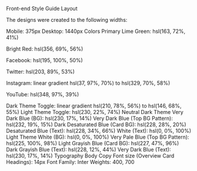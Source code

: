 Front-end Style Guide
Layout

The designs were created to the following widths:

Mobile: 375px
Desktop: 1440px
Colors
Primary
Lime Green: hsl(163, 72%, 41%)

Bright Red: hsl(356, 69%, 56%)

Facebook: hsl(195, 100%, 50%)

Twitter: hsl(203, 89%, 53%)

Instagram: linear gradient hsl(37, 97%, 70%) to hsl(329, 70%, 58%)

YouTube: hsl(348, 97%, 39%)

Dark Theme
Toggle: linear gradient hsl(210, 78%, 56%) to hsl(146, 68%, 55%)
Light Theme
Toggle: hsl(230, 22%, 74%)
Neutral
Dark Theme
Very Dark Blue (BG): hsl(230, 17%, 14%)
Very Dark Blue (Top BG Pattern): hsl(232, 19%, 15%)
Dark Desaturated Blue (Card BG): hsl(228, 28%, 20%)
Desaturated Blue (Text): hsl(228, 34%, 66%)
White (Text): hsl(0, 0%, 100%)
Light Theme
White (BG): hsl(0, 0%, 100%)
Very Pale Blue (Top BG Pattern): hsl(225, 100%, 98%)
Light Grayish Blue (Card BG): hsl(227, 47%, 96%)
Dark Grayish Blue (Text): hsl(228, 12%, 44%)
Very Dark Blue (Text): hsl(230, 17%, 14%)
Typography
Body Copy
Font size (Overview Card Headings): 14px
Font
Family: Inter
Weights: 400, 700